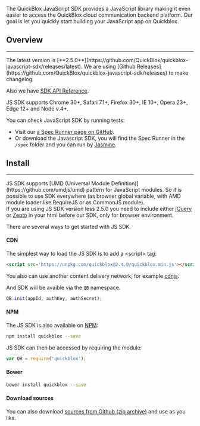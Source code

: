The QuickBlox JavaScript SDK provides a JavaScript library making it even easier to access the QuickBlox cloud communication backend platform.
Our goal is let you quickly start building your JavaScript app on Quickblox.

<span id="Overview" class="on_page_navigation"></span>
## Overview
<hr>
The latest version is [**2.5.0**](https://github.com/QuickBlox/quickblox-javascript-sdk/releases/latest).
We are using [Github Releases](https://github.com/QuickBlox/quickblox-javascript-sdk/releases) to make changelog.

Also we have [SDK API Reference](http://quickblox.github.io/quickblox-javascript-sdk/docs/).

JS SDK supports Chrome 30+, Safari 7.1+, Firefox 30+, IE 10+, Opera 23+, Edge 12+ and Node v.4+.

You can check JavaScript SDK by running tests:
* Visit our [a Spec Runner page on GitHub](https://quickblox.github.io/quickblox-javascript-sdk/spec/SpecRunner.html).
* Or download the Javascript SDK, you will find the Spec Runner in the `/spec` folder and you can run by [Jasmine](https://jasmine.github.io/).

<span id="Install" class="on_page_navigation"></span>
## Install
<hr> 
JS SDK supports [UMD (Universal Module Definition)](https://github.com/umdjs/umd) pattern for JavaScript modules. So it is possible to use SDK everywhere (as browser global variable, with AMD module loader like RequireJS or as CommonJS module).

<div class="panel panel-warning">
    <div class="panel-body">
         If you are using JS SDK version less 2.5.0 you need to include either <a href="http://jquery.com/download" target="_blank">jQuery</a> or <a href="http://zeptojs.com/" target="_blank">Zepto</a> in your html before our SDK, only for browser environment.
    </div>
</div>


There are several ways to get started with JS SDK.

#### CDN
The simplest way to load the JS SDK is to add a &lt;script&gt; tag:
```html
<script src='https://unpkg.com/quickblox@2.4.0/quickblox.min.js'></script>
```

<div class="panel panel-info">
    <div class="panel-body">
        You also can use another content delivery network, for example <a href="https://cdnjs.com/libraries/quickblox" target="_blank">cdnjs</a>.
    </div>
</div>

And SDK will be avaible via the `QB` namespace.

```javascript
QB.init(appId, authKey, authSecret);
```

#### NPM
The JS SDK is also available on [NPM](https://www.npmjs.com/package/quickblox):

```bash
npm install quickblox --save
```

JS SDK can then be accessed by requiring the module:

```javascript
var QB = require('quickblox');
```

#### Bower

```bash
bower install quickblox --save
```

#### Download sources
You can also download [sources from Github (zip archive)](https://github.com/QuickBlox/quickblox-javascript-sdk/archive/gh-pages.zip) and use as you like.
